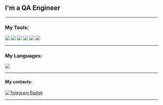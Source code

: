 
## I'm a QA Engineer

---

### My Tools:
<img src="https://img.shields.io/badge/Postman-A9A9A9?style=for-the-badge&logo=Postman&logoColor=FFFF00"/> <img src="https://img.shields.io/badge/jira-A9A9A9?style=for-the-badge&logo=jira&logoColor=006400"/> <img src="https://img.shields.io/badge/swagger-A9A9A9?style=for-the-badge&logo=swagger&logoColor=85EA2D"/> <img src="https://img.shields.io/badge/git-A9A9A9?style=for-the-badge&logo=Git&logoColor=85EA2D"/> <img src="https://img.shields.io/badge/github-A9A9A9?style=for-the-badge&logo=github&logoColor=0000FF"/> <img src="https://img.shields.io/badge/Charles-A9A9A9?style=for-the-badge&logo=charles&logoColor=0000FF"/>

---
### My Languages:

<img src="https://img.shields.io/badge/SQL-A9A9A9?style=for-the-badge&logo=&logoColor=85EA2D"/>

---
#### My contacts:


[![Telegram Badge](https://img.shields.io/badge/-Telegram-0088cc?style=flat-square&logo=Telegram&logoColor=white)](https://t.me/Oleg_QA1)

---

